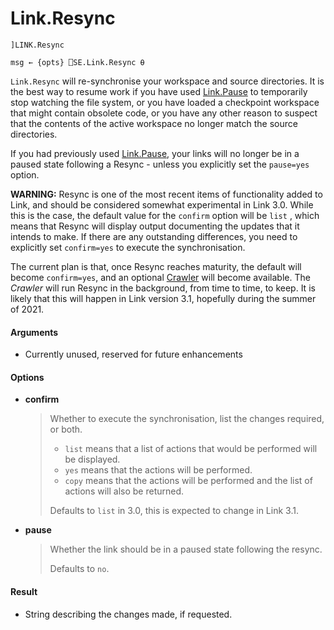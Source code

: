 # Link.Resync 

    ]LINK.Resync 
    
    msg ← {opts} ⎕SE.Link.Resync ⍬

`Link.Resync` will re-synchronise your workspace and source directories. It is the best way to resume work if you have used [Link.Pause](Link.Pause.md) to temporarily stop watching the file system, or you have loaded a checkpoint workspace that might contain obsolete code, or you have any other reason to suspect that the contents of the active workspace no longer match the source directories.

If you had previously used [Link.Pause](Link.Pause.md), your links will no longer be in a paused state following a Resync - unless you explicitly set the `pause=yes` option.

**WARNING:** Resync is one of the most recent items of functionality added to Link, and should be considered somewhat experimental in Link 3.0. While this is the case, the default value for the `confirm`  option will be `list` ,  which means that Resync will display output documenting the updates that it intends to make. If there are any outstanding differences, you need to explicitly set `confirm=yes` to execute the synchronisation.

The current plan is that, once Resync reaches maturity, the default will become `confirm=yes`, and an optional [Crawler](/Crawler.md) will become available. The *Crawler* will run Resync in the background, from time to time, to keep. It is likely that this will happen in Link version 3.1, hopefully during the summer of 2021.


#### Arguments

- Currently unused, reserved for future enhancements

#### Options

- **confirm**
  
  > Whether to execute the synchronisation, list the changes required, or both.
  > - `list` means that a list of actions that would be performed will be displayed.
  > - `yes` means that the actions will be performed.
  > - `copy` means that the actions will be performed and the list of actions will also be returned.
  >
  > Defaults to `list` in 3.0, this is expected to change in Link 3.1.
  
- **pause**

  > Whether the link should be in a paused state following the resync.
  >
  > Defaults to `no`.

#### Result

- String describing the changes made, if requested.